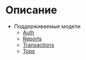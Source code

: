 # Описание


- Поддерживаемые модели
  - [Auth](Auth.md)
  - [Reports](Reports.md)
  - [Transactions](Transactions.md)
  - [Tops](Tops.md)

  
